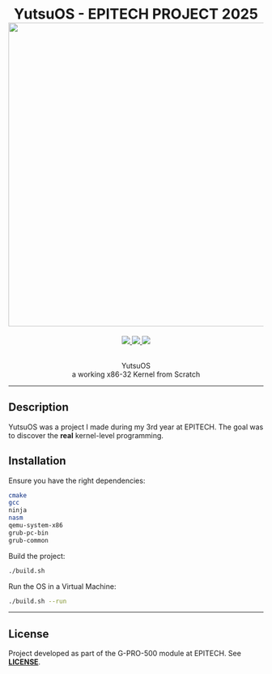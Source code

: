 <h1 align="center">
  YutsuOS - EPITECH PROJECT 2025<br>
  <img src="https://raw.githubusercontent.com/catppuccin/catppuccin/main/assets/palette/macchiato.png" width="600px"/>
  <br>
</h1>

<div align="center">
  <p></p>
  <div align="center">
     <a href="https://github.com/Leorevoir/YutsuOS/stargazers">
        <img src="https://img.shields.io/github/stars/Leorevoir/YutsuOS?color=F5BDE6&labelColor=303446&style=for-the-badge&logo=starship&logoColor=F5BDE6">
     </a>
     <a href="https://github.com/Leorevoir/YutsuOS/">
        <img src="https://img.shields.io/github/repo-size/Leorevoir/YutsuOS?color=C6A0F6&labelColor=303446&style=for-the-badge&logo=github&logoColor=C6A0F6">
     </a>
     <a href="https://github.com/Leorevoir/YutsuOS/blob/main/LICENSE">
        <img src="https://img.shields.io/static/v1.svg?style=for-the-badge&label=License&message=GNU&colorA=313244&colorB=F5A97F&logo=unlicense&logoColor=F5A97F&"/>
     </a>
  </div>
  <br>
</div>

<p align="center">
  YutsuOS<br>
  a working x86-32 Kernel from Scratch
</p>

---

## Description

YutsuOS was a project I made during my 3rd year at EPITECH. The goal was to discover the **real** kernel-level programming.

## Installation

Ensure you have the right dependencies:

```bash
cmake
gcc
ninja
nasm
qemu-system-x86
grub-pc-bin
grub-common
```

Build the project:

```bash
./build.sh
```

Run the OS in a Virtual Machine:

```bash
./build.sh --run
```

---

## License

Project developed as part of the G-PRO-500 module at EPITECH.
See [**LICENSE**](./LICENSE).
